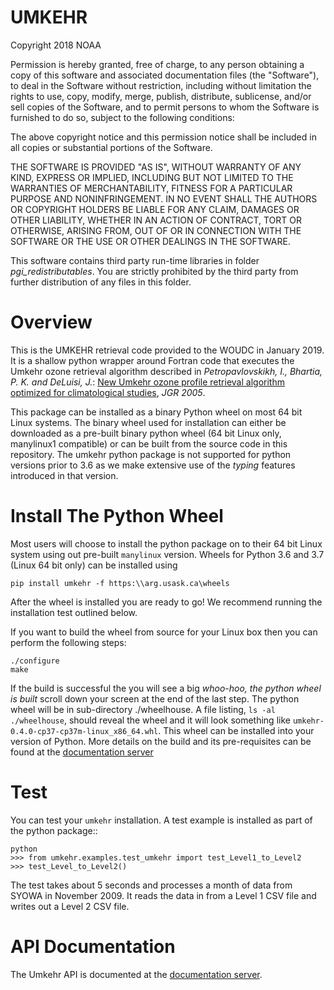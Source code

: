 # UMKEHR

Copyright 2018 NOAA

Permission is hereby granted, free of charge, to any person obtaining a copy of this software and associated 
documentation files (the "Software"), to deal in the Software without restriction, including without limitation 
the rights to use, copy, modify, merge, publish, distribute, sublicense, and/or sell copies of the Software, 
and to permit persons to whom the Software is furnished to do so, subject to the following conditions:

The above copyright notice and this permission notice shall be included in all copies or substantial 
portions of the Software.

THE SOFTWARE IS PROVIDED "AS IS", WITHOUT WARRANTY OF ANY KIND, EXPRESS OR IMPLIED, INCLUDING BUT NOT 
LIMITED TO THE WARRANTIES OF MERCHANTABILITY, FITNESS FOR A PARTICULAR PURPOSE AND NONINFRINGEMENT. IN NO 
EVENT SHALL THE AUTHORS OR COPYRIGHT HOLDERS BE LIABLE FOR ANY CLAIM, DAMAGES OR OTHER LIABILITY, WHETHER 
IN AN ACTION OF CONTRACT, TORT OR OTHERWISE, ARISING FROM, OUT OF OR IN CONNECTION WITH THE SOFTWARE OR
THE USE OR OTHER DEALINGS IN THE SOFTWARE.

This software contains third party run-time libraries in folder *pgi_redistributables*. You are strictly prohibited by the third party from further distribution of any files in this folder.

# Overview #
This is the UMKEHR retrieval code provided to the WOUDC in January 2019. It is a shallow python wrapper around Fortran code that executes the Umkehr ozone retrieval algorithm described in *Petropavlovskikh, I., Bhartia, P. K. and DeLuisi, J.*: [New Umkehr ozone profile retrieval algorithm optimized for climatological studies](https://doi.org/10.1029/2005GL023323 ), *JGR 2005*. 

This package can be installed as a binary Python wheel on most 64 bit Linux systems. The binary wheel used for installation can either be downloaded as a pre-built binary python wheel (64 bit Linux only, manylinux1 compatible) or can be built from the source code in this repository. The umkehr python package is not supported for python versions prior to 3.6 as we make extensive use of the *typing* features introduced in that version.

# Install The Python Wheel #

Most users will choose to install the python package on to their 64 bit Linux system using out pre-built ``manylinux`` version.  Wheels for Python 3.6 and 3.7 (Linux 64 bit only) can be installed using

    pip install umkehr -f https:\\arg.usask.ca\wheels

After the wheel is installed you are ready to go!  We recommend running the installation test outlined below.

If you want to build the wheel from source for your Linux box then you can perform the following steps:

    ./configure
    make

If the build is successful the you will see a big *whoo-hoo, the python wheel is built* scroll down your screen at the end of the last step.
The python wheel will be in sub-directory ./wheelhouse. A file listing, ``ls -al ./wheelhouse``, should reveal the wheel and it will look something like ``umkehr-0.4.0-cp37-cp37m-linux_x86_64.whl``. This wheel can be installed into your version of Python. More details on the build and its pre-requisites
can be found at the [documentation server](https://arg.usask.ca/docs/umkehr/)


# Test #


You can test your ``umkehr`` installation. A test example is installed as part of the python package::

    python
    >>> from umkehr.examples.test_umkehr import test_Level1_to_Level2
    >>> test_Level_to_Level2()

The test takes about 5 seconds and processes a month of data from SYOWA in November 2009. It reads the data in from a Level 1 CSV file
and writes out a Level 2 CSV file. 

# API Documentation #
The Umkehr API is documented at the [documentation server](https://arg.usask.ca/docs/umkehr/).


